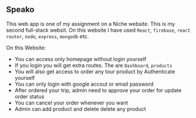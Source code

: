 ## Speako

This web app is one of my assignment on a Niche website. This is my second full-stack websit. On this website I have used `React`, `firebase`, `react router`, `node`, `express`, `mongodb` etc.

On this Website:

- You can access only homepage without login yourself
- If you login you will get extra routes. The are `Dashboard`, `products`
- You will also get access to order any tour product by Authenticate yourself
- You can only login with google accout or email password
- After ordered your trip, admin need to approve your order for update order status
- You can cancel your order whenever you want
- Admin can add product and delete delete any product
